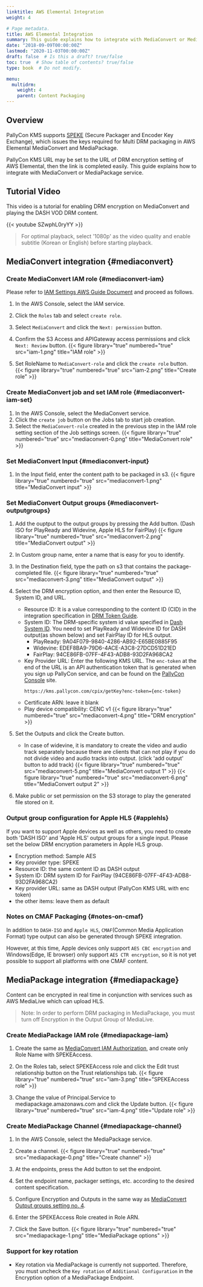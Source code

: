 ```yaml
---
linktitle: AWS Elemental Integration
weight: 4

# Page metadata.
title: AWS Elemental Integration
summary: This guide explains how to integrate with MediaConvert or MediaPackage service.
date: "2018-09-09T00:00:00Z"
lastmod: "2020-11-03T00:00:00Z"
draft: false  # Is this a draft? true/false
toc: true  # Show table of contents? true/false
type: book  # Do not modify.

menu:
  multidrm:
    weight: 4
    parent: Content Packaging
---
```


## Overview

PallyCon KMS supports [SPEKE](https://docs.aws.amazon.com/en_US/speke/latest/documentation/what-is-speke.html) (Secure Packager and Encoder Key Exchange), which issues the keys required for Multi DRM packaging in AWS Elemental MediaConvert and MediaPackage.

PallyCon KMS URL may be set to the URL of DRM encryption setting of AWS Elemental, then the link is completed easily. This guide explains how to integrate with MediaConvert or MediaPackage service.

## Tutorial Video

This video is a tutorial for enabling DRM encryption on MediaConvert and playing the DASH VOD DRM content.

{{< youtube SZwphL0ryYY >}}

> For optimal playback, select '1080p' as the video quality and enable subtitle (Korean or English) before starting playback.

## MediaConvert integration {#mediaconvert}

### Create MediaConvert IAM role {#mediaconvert-iam}

Please refer to [IAM Settings AWS Guide Document](https://docs.aws.amazon.com/mediaconvert/latest/ug/iam-role.html) and proceed as follows.

1. In the AWS Console, select the IAM service.
2. Click the `Roles` tab and select `create role`.
3. Select `MediaConvert` and click the `Next: permission` button.
4. Confirm the S3 Access and APIGateway access permissions and click `Next: Review` button.
{{< figure library="true" numbered="true" src="iam-1.png" title="IAM role" >}}

5. Set RoleName to `MediaConvert-role` and click the `create role` button.
{{< figure library="true" numbered="true" src="iam-2.png" title="Create role" >}}

### Create MediaConvert job and set IAM role {#mediaconvert-iam-set}

1. In the AWS Console, select the MediaConvert service.
2. Click the `create job` button on the Jobs tab to start job creation.
3. Select the `MediaConvert-role` created in the previous step in the IAM role setting section of the Job settings screen.
{{< figure library="true" numbered="true" src="mediaconvert-0.png" title="MediaConvert role" >}}

### Set MediaConvert Input {#mediaconvert-input}

1. In the Input field, enter the content path to be packaged in s3.
{{< figure library="true" numbered="true" src="mediaconvert-1.png" title="MediaConvert input" >}}

### Set MediaConvert Output groups {#mediaconvert-outputgroups}

1. Add the ouptput to the output groups by pressing the Add button. (Dash ISO for PlayReady and Widevine, Apple HLS for FairPlay)
{{< figure library="true" numbered="true" src="mediaconvert-2.png" title="MediaConvert output" >}}

2. In Custom group name, enter a name that is easy for you to identify.

3. In the Destination field, type the path on s3 that contains the package-completed file.
{{< figure library="true" numbered="true" src="mediaconvert-3.png" title="MediaConvert output" >}}

4. Select the DRM encryption option, and then enter the Resource ID, System ID, and URL.
	- Resource ID: It is a value corresponding to the content ID (CID) in the integration specification in [DRM Token  Guide](../../license/license-token).
	- System ID: The DRM-specific system id value specified in [Dash System ID](http://dashif.org/identifiers/content_protection). You need to set PlayReady and Widevine ID for DASH output(as shown below) and set FairPlay ID for HLS output.
		- PlayReady: 9A04F079-9840-4286-AB92-E65BE0885F95
		- Widevine: EDEF8BA9-79D6-4ACE-A3C8-27DCD51D21ED
		- FairPlay: 94CE86FB-07FF-4F43-ADB8-93D2FA968CA2
	- Key Provider URL: Enter the following KMS URL. The `enc-token` at the end of the URL is an API authentication token that is generated when you sign up PallyCon service, and can be found on the [PallyCon Console](https://console.pallycon.com) site.
		```
		https://kms.pallycon.com/cpix/getKey?enc-token={enc-token}
		```
	- Certificate ARN: leave it blank
	- Play device compatibility: CENC v1
	{{< figure library="true" numbered="true" src="mediaconvert-4.png" title="DRM encryption" >}}

5. Set the Outputs and click the Create button.
	- In case of widevine, it is mandatory to create the video and audio track separately because there are clients that can not play if you do not divide video and audio tracks into output. (click 'add output' button to add track)
	{{< figure library="true" numbered="true" src="mediaconvert-5.png" title="MediaConvert output 1" >}}
	{{< figure library="true" numbered="true" src="mediaconvert-6.png" title="MediaConvert output 2" >}}

6. Make public or set permission on the S3 storage to play the generated file stored on it.

### Output group configuration for Apple HLS {#applehls}

If you want to support Apple devices as well as others, you need to create both 'DASH ISO' and 'Apple HLS' output groups for a single input. Please set the below DRM encryption parameters in Apple HLS group.

- Encryption method: Sample AES
- Key provider type: SPEKE
- Resource ID: the same content ID as DASH output
- System ID: DRM system ID for FairPlay (94CE86FB-07FF-4F43-ADB8-93D2FA968CA2)
- Key provider URL: same as DASH output (PallyCon KMS URL with enc token)
- the other items: leave them as default

### Notes on CMAF Packaging {#notes-on-cmaf}

In addition to `DASH-ISO` and `Apple HLS`, `CMAF`(Common Media Application Format) type output can also be generated through SPEKE integration.

However, at this time, Apple devices only support `AES CBC encryption` and Windows(Edge, IE browser) only support `AES CTR encryption`, so it is not yet possible to support all platforms with one CMAF content.

## MediaPackage integration {#mediapackage}

Content can be encrypted in real time in conjunction with services such as AWS MediaLive which can upload HLS.

> Note: In order to perform DRM packaging in MediaPackage, you must turn off Encryption in the Output Group of MediaLive.

### Create MediaPackage IAM role {#mediapackage-iam}

1. Create the same as [MediaConvert IAM Authorization](#mediaconvert-iam), and create only Role Name with SPEKEAccess.

2. On the Roles tab, select SPEKEAccess role and click the Edit trust relationship button on the Trust relationships tab.
 {{< figure library="true" numbered="true" src="iam-3.png" title="SPEKEAccess role" >}}

3. Change the value of Principal.Service to mediapackage.amazonaws.com and click the Update button.
 {{< figure library="true" numbered="true" src="iam-4.png" title="Update role" >}}

### Create MediaPackage Channel {#mediapackage-channel}

1. In the AWS Console, select the MediaPackage service.

2. Create a channel.
 {{< figure library="true" numbered="true" src="mediapackage-0.png" title="Create channel" >}}

3. At the endpoints, press the Add button to set the endpoint.

4. Set the endpoint name, packager settings, etc. according to the desired content specification.

5. Configure Encryption and Outputs in the same way as [MediaConvert Output groups setting no. 4](#mediaconvert-outputgroups).

6. Enter the SPEKEAccess Role created in Role ARN.

7. Click the Save button.
 {{< figure library="true" numbered="true" src="mediapackage-1.png" title="MediaPackage options" >}}

### Support for key rotation

- Key rotation via MediaPackage is currently not supported. Therefore, you must uncheck the `Key rotation` of `Additional Configuration` in the Encryption option of a MediaPackage Endpoint.
